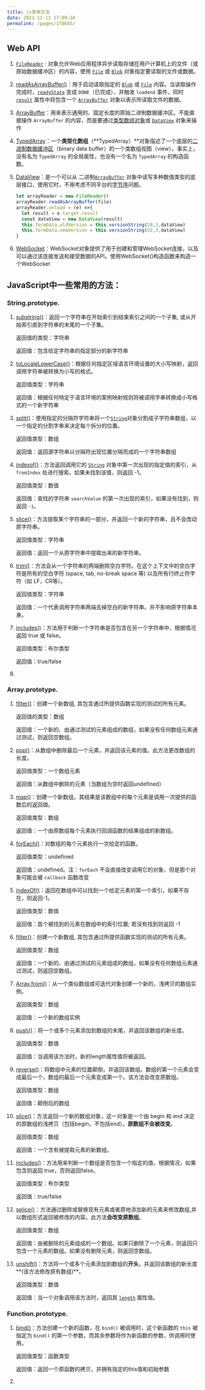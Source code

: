 ```yaml
---
title: js常用方法
date: 2021-12-13 17:09:16
permalink: /pages/1f8685/
---
```

## Web API
1. [`FileReader`](https://developer.mozilla.org/zh-CN/docs/Web/API/FileReader) : 对象允许Web应用程序异步读取存储在用户计算机上的文件（或原始数据缓冲区）的内容，使用 [`File`](https://developer.mozilla.org/zh-CN/docs/Web/API/File) 或 [`Blob`](https://developer.mozilla.org/zh-CN/docs/Web/API/Blob) 对象指定要读取的文件或数据。

2. [readAsArrayBuffer()](https://developer.mozilla.org/zh-CN/docs/Web/API/FileReader/readAsArrayBuffer)：用于启动读取指定的 [`Blob`](https://developer.mozilla.org/zh-CN/docs/Web/API/Blob) 或 [`File`](https://developer.mozilla.org/zh-CN/docs/Web/API/File) 内容。当读取操作完成时，[`readyState`](https://developer.mozilla.org/zh-CN/docs/Web/API/FileReader/readyState) 变成 `DONE`（已完成），并触发 `loadend` 事件，同时 [`result`](https://developer.mozilla.org/zh-CN/docs/Web/API/FileReader/result) 属性中将包含一个 [`ArrayBuffer`](https://developer.mozilla.org/zh-CN/docs/Web/API/ArrayBuffer) 对象以表示所读取文件的数据。

3. [ArrayBuffer](https://developer.mozilla.org/zh-CN/docs/Web/JavaScript/Reference/Global_Objects/ArrayBuffer)：用来表示通用的、固定长度的原始二进制数据缓冲区。不能直接操作 `ArrayBuffer` 的内容，而是要通过[类型数组对象](https://developer.mozilla.org/zh-CN/docs/Web/JavaScript/Reference/Global_Objects/TypedArray)或 [`DataView`](https://developer.mozilla.org/zh-CN/docs/Web/JavaScript/Reference/Global_Objects/DataView) 对象来操作

4. [TypedArray](https://developer.mozilla.org/zh-CN/docs/Web/JavaScript/Reference/Global_Objects/TypedArray)：一个**类型化数组**（**TypedArray）**对象描述了一个底层的[二进制数据缓冲区](https://developer.mozilla.org/zh-CN/docs/Web/JavaScript/Reference/Global_Objects/ArrayBuffer)（binary data buffer）的一个类数组视图（view）。事实上，没有名为 `TypedArray` 的全局属性，也没有一个名为 `TypedArray` 的构造函数。

5. [DataView](https://developer.mozilla.org/zh-CN/docs/Web/JavaScript/Reference/Global_Objects/DataView)：是一个可以从 二进制[`ArrayBuffer`](https://developer.mozilla.org/zh-CN/docs/Web/JavaScript/Reference/Global_Objects/ArrayBuffer) 对象中读写多种数值类型的底层接口，使用它时，不用考虑不同平台的[字节序](https://developer.mozilla.org/zh-CN/docs/Glossary/Endianness)问题。

   ```javascript
   let arrayReader = new FileReader()
   arrayReader.readAsArrayBuffer(file)
   arrayReader.onload = (e) =>{
     let result = e.target.result
     const dataView = new DataView(result)
     this.formData.oldVersion = this.versionString(20,3,dataView)
     this.formData.newVersion = this.versionString(32,3,dataView)
   }
   ```

6. [WebSocket](https://developer.mozilla.org/zh-CN/docs/Web/API/WebSocket)：WebSocket对象提供了用于创建和管理WebSocket连接，以及可以通过该连接发送和接受数据的API。使用WebSocket()构造函数来构造一个WebSocket



## JavaScript中一些常用的方法：

### String.prototype.

1. [substring()](https://developer.mozilla.org/zh-CN/docs/Web/JavaScript/Reference/Global_Objects/String/substring)：返回一个字符串在开始索引到结束索引之间的一个子集, 或从开始索引直到字符串的末尾的一个子集。

   返回值的类型：字符串

   返回值：包含给定字符串的指定部分的新字符串

2. [toLocaleLowerCase()](https://developer.mozilla.org/zh-CN/docs/Web/JavaScript/Reference/Global_Objects/String/toLocaleLowerCase)：根据任何指定区域语言环境设置的大小写映射，返回调用字符串被转换为小写的格式。

   返回值类型：字符串

   返回值：根据任何特定于语言环境的案例映射规则将被调用字串转换成小写格式的一个新字符串
   
3. [split()](https://developer.mozilla.org/zh-CN/docs/Web/JavaScript/Reference/Global_Objects/String/split)：使用指定的分隔符字符串将一个[`String`](https://developer.mozilla.org/zh-CN/docs/Web/JavaScript/Reference/String)对象分割成子字符串数组，以一个指定的分割字串来决定每个拆分的位置。

   返回值类型：数组

   返回值：返回源字符串以分隔符出现位置分隔而成的一个字符串数组
   
4. [indexof()](https://developer.mozilla.org/zh-CN/docs/Web/JavaScript/Reference/Global_Objects/String/indexOf)：方法返回调用它的 [`String`](https://developer.mozilla.org/zh-CN/docs/Web/JavaScript/Reference/Global_Objects/String) 对象中第一次出现的指定值的索引，从 `fromIndex` 处进行搜索。如果未找到该值，则返回 -1。

   返回值类型：数值

   返回值：查找的字符串 `searchValue` 的第一次出现的索引，如果没有找到，则返回 `-1`。

5. [slice()](https://developer.mozilla.org/zh-CN/docs/Web/JavaScript/Reference/Global_Objects/String/slice)：方法提取某个字符串的一部分，并返回一个新的字符串，且不会改动原字符串。

   返回值类型：字符串

   返回值：返回一个从原字符串中提取出来的新字符串。

6. [trim()](https://developer.mozilla.org/zh-CN/docs/Web/JavaScript/Reference/Global_Objects/String/Trim)：方法会从一个字符串的两端删除空白字符。在这个上下文中的空白字符是所有的空白字符 (space, tab, no-break space 等) 以及所有行终止符字符（如 LF，CR等）。

   返回值类型：字符串

   返回值：一个代表调用字符串两端去掉空白的新字符串。并不影响原字符串本身。

7. [includes()](https://developer.mozilla.org/zh-CN/docs/Web/JavaScript/Reference/Global_Objects/String/includes)：方法用于判断一个字符串是否包含在另一个字符串中，根据情况返回 true 或 false。

   返回值类型：布尔类型

   返回值：true/false

8. 

### Array.prototype.

1. [filter()](https://developer.mozilla.org/zh-CN/docs/Web/JavaScript/Reference/Global_Objects/Array/filter)：创建一个新数组, 其包含通过所提供函数实现的测试的所有元素。 

   返回值的类型：数组

   返回值：一个新的、由通过测试的元素组成的数组，如果没有任何数组元素通过测试，则返回空数组。

2. [pop()](https://developer.mozilla.org/zh-CN/docs/Web/JavaScript/Reference/Global_Objects/Array/pop)：从数组中删除最后一个元素，并返回该元素的值。此方法更改数组的长度。

   返回值类型：一个数组元素

   返回值：从数组中删除的元素（当数组为空时返回undefined）

3. [map()](https://developer.mozilla.org/zh-CN/docs/Web/JavaScript/Reference/Global_Objects/Array/map)：创建一个新数组，其结果是该数组中的每个元素是调用一次提供的函数后的返回值。

   返回值类型：数组

   返回值：一个由原数组每个元素执行回调函数的结果组成的新数组。

4. [forEach()](https://developer.mozilla.org/zh-CN/docs/Web/JavaScript/Reference/Global_Objects/Array/forEach)：对数组的每个元素执行一次给定的函数。

   返回值类型：undefined

   返回值：undefined。注：`forEach` 不会直接改变调用它的对象，但是那个对象可能会被 `callback` 函数改变

5. [indexOf()](https://developer.mozilla.org/zh-CN/docs/Web/JavaScript/Reference/Global_Objects/Array/indexOf)：返回在数组中可以找到一个给定元素的第一个索引，如果不存在，则返回-1。

   返回值类型：数值

   返回值：首个被找到的元素在数组中的索引位置; 若没有找到则返回 -1

6. [filter()](https://developer.mozilla.org/zh-CN/docs/Web/JavaScript/Reference/Global_Objects/Array/filter)：创建一个新数组, 其包含通过所提供函数实现的测试的所有元素。 

   返回值类型：数组

   返回值：一个新的、由通过测试的元素组成的数组，如果没有任何数组元素通过测试，则返回空数组。
   
7. [Array.from()](https://developer.mozilla.org/zh-CN/docs/Web/JavaScript/Reference/Global_Objects/Array/from)：从一个类似数组或可迭代对象创建一个新的，浅拷贝的数组实例。

   返回值类型：数组

   返回值：一个新的数组实例

8. [push()](https://developer.mozilla.org/zh-CN/docs/Web/JavaScript/Reference/Global_Objects/Array/push)：将一个或多个元素添加到数组的末尾，并返回该数组的新长度。

   返回值类型：数值

   返回值：当调用该方法时，新的length属性值将被返回。

9. [reverse()](https://developer.mozilla.org/zh-CN/docs/Web/JavaScript/Reference/Global_Objects/Array/reverse)：将数组中元素的位置颠倒，并返回该数组。数组的第一个元素会变成最后一个，数组的最后一个元素变成第一个。该方法会改变原数组。

   返回值类型：数组

   返回值：颠倒后的数组

10. [slice()](https://developer.mozilla.org/zh-CN/docs/Web/JavaScript/Reference/Global_Objects/Array/slice)：方法返回一个新的数组对象，这一对象是一个由 begin 和 end 决定的原数组的浅拷贝（包括begin，不包括end）。**原数组不会被改变**。

    返回值类型：数组

    返回值：一个含有被提取元素的新数组。

11. [includes()](https://developer.mozilla.org/zh-CN/docs/Web/JavaScript/Reference/Global_Objects/Array/includes)：方法用来判断一个数组是否包含一个指定的值，根据情况，如果包含则返回 true，否则返回false。

    返回值类型：布尔类型

    返回值：true/false
    
12. [splice()](https://developer.mozilla.org/zh-CN/docs/Web/JavaScript/Reference/Global_Objects/Array/splice)：方法通过删除或替换现有元素或者原地添加新的元素来修改数组,并以数组形式返回被修改的内容。此方法**会改变原数组**。

    返回值类型：数组

    返回值：由被删除的元素组成的一个数组。如果只删除了一个元素，则返回只包含一个元素的数组。如果没有删除元素，则返回空数组。

13. [unshift()](https://developer.mozilla.org/zh-CN/docs/Web/JavaScript/Reference/Global_Objects/Array/unshift)：方法将一个或多个元素添加到数组的**开头**，并返回该数组的新长度**(该方法修改原有数组)**。

    返回值类型：数值

    返回值：当一个对象调用该方法时，返回其 [`length`](https://developer.mozilla.org/zh-CN/docs/Web/JavaScript/Reference/Global_Objects/Array/length) 属性值。



### Function.prototype.

1. [bind()](https://developer.mozilla.org/zh-CN/docs/Web/JavaScript/Reference/Global_Objects/Function/bind)：方法创建一个新的函数，在 `bind()` 被调用时，这个新函数的 `this` 被指定为 `bind()` 的第一个参数，而其余参数将作为新函数的参数，供调用时使用。

   返回值类型：函数类型

   返回值：返回一个原函数的拷贝，并拥有指定的this值和初始参数

2. 

